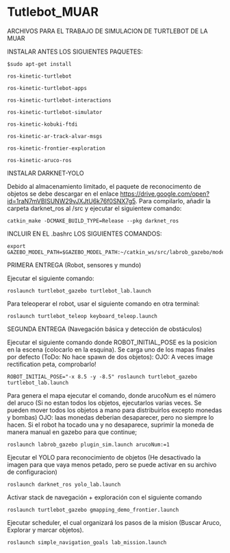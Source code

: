 # Tutlebot_MUAR

ARCHIVOS PARA EL TRABAJO DE SIMULACION DE TURTLEBOT DE LA MUAR

INSTALAR ANTES LOS SIGUIENTES PAQUETES:

    $sudo apt-get install 

    ros-kinetic-turtlebot 
    
    ros-kinetic-turtlebot-apps 
    
    ros-kinetic-turtlebot-interactions 
    
    ros-kinetic-turtlebot-simulator 
    
    ros-kinetic-kobuki-ftdi
    
    ros-kinetic-ar-track-alvar-msgs
    
    ros-kinetic-frontier-exploration
    
    ros-kinetic-aruco-ros
    
INSTALAR DARKNET-YOLO

  Debido al almacenamiento limitado, el paquete de reconocimento de objetos se debe descargar en el enlace https://drive.google.com/open?id=1raN7mVBISUNW29vJXJtU6k76f0SNX7g5. Para compilarlo, añadir la carpeta darknet_ros al /src y ejecutar el siguientew comando:

    catkin_make -DCMAKE_BUILD_TYPE=Release --pkg darknet_ros


INCLUIR EN EL .bashrc LOS SIGUIENTES COMANDOS:

    export GAZEBO_MODEL_PATH=$GAZEBO_MODEL_PATH:~/catkin_ws/src/labrob_gazebo/models
    
PRIMERA ENTREGA (Robot, sensores y mundo)

  Ejecutar el siguiente comando:
  
    roslaunch turtlebot_gazebo turtlebot_lab.launch 
    
  Para teleoperar el robot, usar el siguiente comando en otra terminal:
  
    roslaunch turtlebot_teleop keyboard_teleop.launch

SEGUNDA ENTREGA (Navegación básica y detección de obstáculos)

  Ejecutar el siguiente comando donde ROBOT_INITIAL_POSE es la posicion en la escena (colocarlo en la esquina). Se carga uno de los mapas finales por defecto (ToDo: No hace spawn de dos objetos):
  OJO: A veces image rectification peta, comprobarlo!
  
    ROBOT_INITIAL_POSE="-x 8.5 -y -8.5" roslaunch turtlebot_gazebo turtlebot_lab.launch
 
  Para genera el mapa ejecutar el comando, donde arucoNum es el número del aruco (Si no estan todos los objetos, ejecutarlos varias veces. Se pueden mover todos los objetos a mano para distribuirlos excepto monedas y bombas) 
  OJO: laas monedas deberian desaparecer, pero no siempre lo hacen. Si el robot ha tocado una y no desaparece, suprimir la moneda de manera manual en gazebo para que continue;
    
    roslaunch labrob_gazebo plugin_sim.launch arucoNum:=1 
 
  Ejecutar el YOLO para reconocimiento de objetos (He desactivado la imagen para que vaya menos petado, pero se puede activar en su archivo de configuracion) 

    roslaunch darknet_ros yolo_lab.launch
   
  Activar stack de navegación + exploración con el siguiente comando
  
    roslaunch turtlebot_gazebo gmapping_demo_frontier.launch
    
  Ejecutar scheduler, el cual organizará los pasos de la mision (Buscar Aruco, Explorar y marcar objetos). 
    
    roslaunch simple_navigation_goals lab_mission.launch
